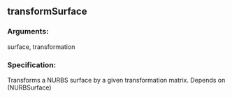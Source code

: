 ## transformSurface
### Arguments: 
surface, transformation
### Specification: 
Transforms a NURBS surface by a given transformation matrix. Depends on (NURBSurface)

